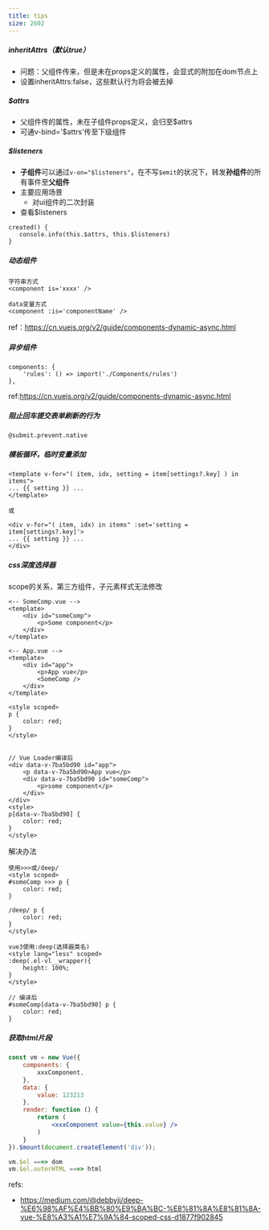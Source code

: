 ```yaml
---
title: tips
size: 2602
---
```

##### inheritAttrs（默认true）

- 问题：父组件传来，但是未在props定义的属性，会显式的附加在dom节点上
- 设置inheritAttrs:false，这些默认行为将会被去掉

##### $attrs

- 父组件传的属性，未在子组件props定义，会归至$attrs
- 可通v-bind='$attrs'传至下级组件

##### $listeners

- **子组件**可以通过`v-on="$listeners"`，在不写`$emit`的状况下，转发**孙组件**的所有事件至**父组件**
- 主要应用场景
  - 对ui组件的二次封装
- 查看$listeners

```vue
created() {
   console.info(this.$attrs, this.$listeners)
}
```

##### 动态组件

```vue
字符串方式
<component is='xxxx' />

data变量方式
<component :is='componentName' />
```

ref：https://cn.vuejs.org/v2/guide/components-dynamic-async.html

##### 异步组件

```vue
components: {
	'rules': () => import('./Components/rules')
},
```

ref:https://cn.vuejs.org/v2/guide/components-dynamic-async.html

##### 阻止回车提交表单刷新的行为

```
@submit.prevent.native
```

##### 模板循环，临时变量添加
```vue
<template v-for="( item, idx, setting = item[settings?.key] ) in items">
... {{ setting }} ...
</template>

或

<div v-for="( item, idx) in items" :set='setting = item[settings?.key]'>
... {{ setting }} ...
</div>
```

##### css深度选择器
scope的关系，第三方组件，子元素样式无法修改
```vue
<-- SomeComp.vue -->
<template>
	<div id="someComp">
		<p>Some component</p>
	</div>
</template>

<-- App.vue -->
<template>
	<div id="app">
		<p>App vue</p>
		<SomeComp />
	</div>
</template>

<style scoped>
p {
	color: red;
}
</style>


// Vue Loader编译后
<div data-v-7ba5bd90 id="app">
	<p data-v-7ba5bd90>App vue</p>
	<div data-v-7ba5bd90 id="someComp">
		<p>some component</p>
	</div>
</div>
<style>
p[data-v-7ba5bd90] {
	color: red;
}
</style>
```
解决办法
```vue
使用>>>或/deep/
<style scoped> 
#someComp >>> p {
	color: red; 
} 

/deep/ p {   
	color: red; 
} 
</style>

vue3使用:deep(选择器类名)
<style lang="less" scoped> 
:deep(.el-vl__wrapper){
	height: 100%;
}
</style>

// 编译后
#someComp[data-v-7ba5bd90] p {     
	color: red; 
}
```

##### 获取html片段
```jsx
const vm = new Vue({
	components: {
		xxxComponent,
	},
	data: {
		value: 123213
	},
	render: function () {
		return (
			<xxxComponent value={this.value} />
		)
	}
}).$mount(document.createElement('div'));

vm.$el ===> dom
vm.$el.outerHTML ===> html
```

refs:
- https://medium.com/@debbyji/deep-%E6%98%AF%E4%BB%80%E9%BA%BC-%E8%81%8A%E8%81%8A-vue-%E8%A3%A1%E7%9A%84-scoped-css-d1877f902845
